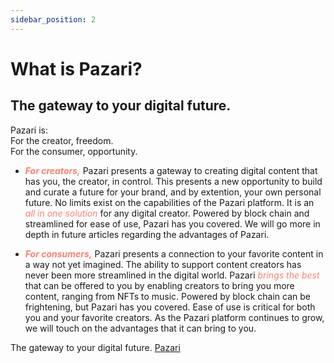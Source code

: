 ```yaml
---
sidebar_position: 2
---
```


# What is Pazari?


## The gateway to your digital future.

Pazari is:<br/>
For the creator, freedom.<br/>
For the consumer, opportunity.

* ***<font color='salmon'>For creators,</font>*** Pazari presents a gateway to creating digital content that has you, the creator, in control. This presents a new opportunity to build and curate a future for your brand, and by extention, your own personal future. No limits exist on the capabilities of the Pazari platform. It is an <font color='salmon'>*all in one solution*</font> for any digital creator. Powered by block chain and streamlined for ease of use, Pazari has you covered. We will go more in depth in future articles regarding the advantages of Pazari.

* ***<font color='salmon'>For consumers,</font>*** Pazari presents a connection to your favorite content in a way not yet imagined. The ability to support content creators has never been more streamlined in the digital world. Pazari <font color='salmon'>*brings the best*</font> that can be offered to you by enabling creators to bring you more content, ranging from NFTs to music. Powered by block chain can be frightening, but Pazari has you covered. Ease of use is critical for both you and your favorite creators. As the Pazari platform continues to grow, we will touch on the advantages that it can bring to you.


The gateway to your digital future. [Pazari](pazari.io)